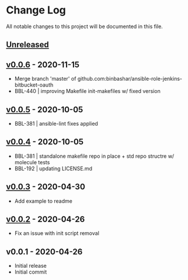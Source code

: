 # Change Log

All notable changes to this project will be documented in this file.

<a name="unreleased"></a>
## [Unreleased]



<a name="v0.0.6"></a>
## [v0.0.6] - 2020-11-15

- Merge branch 'master' of github.com:binbashar/ansible-role-jenkins-bitbucket-oauth
- BBL-440 | improving Makefile init-makefiles w/ fixed version


<a name="v0.0.5"></a>
## [v0.0.5] - 2020-10-05

- BBL-381 | ansible-lint fixes applied


<a name="v0.0.4"></a>
## [v0.0.4] - 2020-10-05

- BBL-381 | standalone makefile repo in place + std repo structre w/ molecule tests
- BBL-192 | updating LICENSE.md


<a name="v0.0.3"></a>
## [v0.0.3] - 2020-04-30

- Add example to readme


<a name="v0.0.2"></a>
## [v0.0.2] - 2020-04-26

- Fix an issue with init script removal


<a name="v0.0.1"></a>
## v0.0.1 - 2020-04-26

- Initial release
- Initial commit


[Unreleased]: https://github.com/binbashar/ansible-role-jenkins-bitbucket-oauth/compare/v0.0.6...HEAD
[v0.0.6]: https://github.com/binbashar/ansible-role-jenkins-bitbucket-oauth/compare/v0.0.5...v0.0.6
[v0.0.5]: https://github.com/binbashar/ansible-role-jenkins-bitbucket-oauth/compare/v0.0.4...v0.0.5
[v0.0.4]: https://github.com/binbashar/ansible-role-jenkins-bitbucket-oauth/compare/v0.0.3...v0.0.4
[v0.0.3]: https://github.com/binbashar/ansible-role-jenkins-bitbucket-oauth/compare/v0.0.2...v0.0.3
[v0.0.2]: https://github.com/binbashar/ansible-role-jenkins-bitbucket-oauth/compare/v0.0.1...v0.0.2

